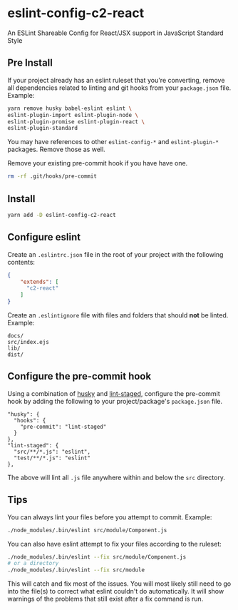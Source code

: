 # eslint-config-c2-react

An ESLint Shareable Config for React/JSX support in JavaScript Standard Style

## Pre Install

If your project already has an eslint ruleset that you're converting, remove all dependencies related to linting and git hooks from your `package.json` file. Example:

```sh
yarn remove husky babel-eslint eslint \
eslint-plugin-import eslint-plugin-node \
eslint-plugin-promise eslint-plugin-react \
eslint-plugin-standard
```

You may have references to other `eslint-config-*` and `eslint-plugin-*` packages. Remove those as well.

Remove your existing pre-commit hook if you have have one.
```sh
rm -rf .git/hooks/pre-commit
```

## Install
```sh
yarn add -D eslint-config-c2-react
```

## Configure eslint
Create an `.eslintrc.json` file in the root of your project with the following contents:

```json
{
    "extends": [
      "c2-react"
    ]
}
```

Create an `.eslintignore` file with files and folders that should **not** be linted. Example:
```
docs/
src/index.ejs
lib/
dist/
```

## Configure the pre-commit hook

Using a combination of [husky](https://github.com/typicode/husky) and [lint-staged](https://github.com/okonet/lint-staged), configure the
pre-commit hook by adding the following to your project/package's `package.json` file.

```
"husky": {
  "hooks": {
    "pre-commit": "lint-staged"
  }
},
"lint-staged": {
  "src/**/*.js": "eslint",
  "test/**/*.js": "eslint"
},
```
The above will lint all `.js` file anywhere within and below the `src` directory.

## Tips
You can always lint your files before you attempt to commit. Example:

```sh
./node_modules/.bin/eslint src/module/Component.js
```

You can also have eslint attempt to fix your files according to the ruleset:

```sh
./node_modules/.bin/eslint --fix src/module/Component.js
# or a directory
./node_modules/.bin/eslint --fix src/module
```

This will catch and fix most of the issues. You will most likely still need to go into the file(s)
to correct what eslint couldn't do automatically. It will show warnings of the problems that still exist after
a fix command is run.
